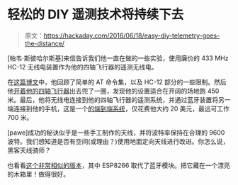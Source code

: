 # 轻松的 DIY 遥测技术将持续下去

> 原文：<https://hackaday.com/2016/06/18/easy-diy-telemetry-goes-the-distance/>

[帕韦·斯彼哈尔斯基]来信告诉我们他一直在做的一些实验，使用廉价的 433 MHz HC-12 无线电装置作为他的四轴飞行器的遥测无线电。

在[这篇博文](https://quadmeup.com/hc-12-433mhz-wireless-serial-communication-module-configuration/)中，他回顾了简单的 AT 命令集，以及 HC-12 部分的一些限制。然后他[开着他的四轴飞行器](https://quadmeup.com/hc-12-433mhz-rf-serial-module-range-test/)出去兜了一圈，发现他的设置适合在开阔的场地跑 450 米。最后，他将无线电连接到他的四轴飞行器的遥测系统，并通过蓝牙装置将另一端连接到他的手机，这是一个[的端到端系统](https://quadmeup.com/diy-wireless-telemetry-link-for-uav/)，仅花费他大约 20 美元，最远可工作 700 米。

[pawe]成功的秘诀似乎是一些手工制作的天线，并将波特率保持在合理的 9600 波特。我们想知道是否有空间(或理由？)使用地面定向天线进行改进。你怎么说，黑客天线骑师？

也看看[这个非常相似的版本](http://hackaday.com/2016/03/04/serial-telemetry-to-wi-fi-with-an-esp8266/)，其中 ESP8266 取代了蓝牙模块。把它藏在一个漂亮的木箱里！做得很好。
